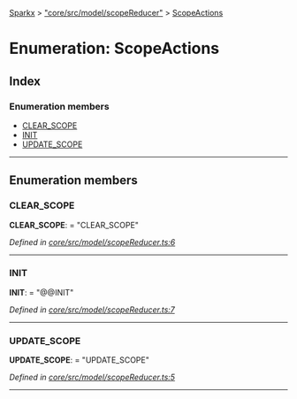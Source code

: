 [Sparkx](../README.md) > ["core/src/model/scopeReducer"](../modules/_core_src_model_scopereducer_.md) > [ScopeActions](../enums/_core_src_model_scopereducer_.scopeactions.md)

# Enumeration: ScopeActions

## Index

### Enumeration members

* [CLEAR_SCOPE](_core_src_model_scopereducer_.scopeactions.md#clear_scope)
* [INIT](_core_src_model_scopereducer_.scopeactions.md#init)
* [UPDATE_SCOPE](_core_src_model_scopereducer_.scopeactions.md#update_scope)

---

## Enumeration members

<a id="clear_scope"></a>

###  CLEAR_SCOPE

**CLEAR_SCOPE**:  = "CLEAR_SCOPE"

*Defined in [core/src/model/scopeReducer.ts:6](https://github.com/pushkar8723/sparkx/blob/54aa3d4/packages/core/src/model/scopeReducer.ts#L6)*

___
<a id="init"></a>

###  INIT

**INIT**:  = "@@INIT"

*Defined in [core/src/model/scopeReducer.ts:7](https://github.com/pushkar8723/sparkx/blob/54aa3d4/packages/core/src/model/scopeReducer.ts#L7)*

___
<a id="update_scope"></a>

###  UPDATE_SCOPE

**UPDATE_SCOPE**:  = "UPDATE_SCOPE"

*Defined in [core/src/model/scopeReducer.ts:5](https://github.com/pushkar8723/sparkx/blob/54aa3d4/packages/core/src/model/scopeReducer.ts#L5)*

___

